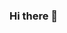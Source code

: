 ### Hi there 👋

<!--
**FedericoGiovannacci/FedericoGiovannacci** is a ✨ _special_ ✨ repository because its `README.md` (this file) appears on your GitHub profile.

Here are some ideas to get you started:

- 🔭 I’m currently working on learning more about React and Node
- 🌱 I’m currently learning Node, React, HTML and CSS
- 👯 I’m looking to collaborate on new projects to upload to my repository
- 🤔 I’m looking for help with nothing at the moment 
- 💬 Ask me about anything you want! I'll let you know if I have an answer
- 📫 How to reach me: fgiovannnacci@itba.edu.ar
- 😄 Pronouns: Fede
- ⚡ Fun fact: I love fishing! 
-->
